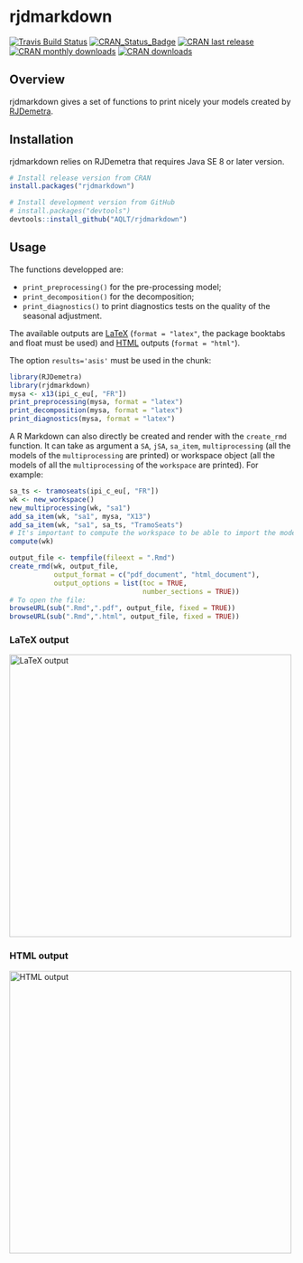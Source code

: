 
<!-- README.md is generated from README.Rmd. Please edit that file -->

# rjdmarkdown

[![Travis Build
Status](https://img.shields.io/travis/AQLT/rjdmarkdown.svg?logo=travis)](https://travis-ci.org/AQLT/rjdmarkdown)
[![CRAN\_Status\_Badge](http://www.r-pkg.org/badges/version/rjdmarkdown)](https://cran.r-project.org/package=rjdmarkdown)
[![CRAN last
release](http://www.r-pkg.org/badges/last-release/rjdmarkdown)](https://cran.r-project.org/package=rjdmarkdown)
[![CRAN monthly
downloads](http://cranlogs.r-pkg.org/badges/rjdmarkdown?color=lightgrey)](https://cran.r-project.org/package=rjdmarkdown)
[![CRAN
downloads](http://cranlogs.r-pkg.org/badges/grand-total/rjdmarkdown?color=lightgrey)](https://cran.r-project.org/package=rjdmarkdown)

## Overview

rjdmarkdown gives a set of functions to print nicely your models created
by [RJDemetra](https://github.com/nbbrd/rjdemetra).

## Installation

rjdmarkdown relies on RJDemetra that requires Java SE 8 or later
version.

``` r
# Install release version from CRAN
install.packages("rjdmarkdown")

# Install development version from GitHub
# install.packages("devtools")
devtools::install_github("AQLT/rjdmarkdown")
```

## Usage

The functions developped are:

  - `print_preprocessing()` for the pre-processing model;  
  - `print_decomposition()` for the decomposition;  
  - `print_diagnostics()` to print diagnostics tests on the quality of
    the seasonal adjustment.

The available outputs are
[LaTeX](https://aqlt.github.io/rjdmarkdown/articles/rjdmarkdown-pdf.pdf)
(`format = "latex"`, the package booktabs and float must be used) and
[HTML](https://aqlt.github.io/rjdmarkdown/articles/rjdmarkdown-html.html)
outputs (`format = "html"`).

The option `results='asis'` must be used in the chunk:

``` r
library(RJDemetra)
library(rjdmarkdown)
mysa <- x13(ipi_c_eu[, "FR"])
print_preprocessing(mysa, format = "latex")
print_decomposition(mysa, format = "latex")
print_diagnostics(mysa, format = "latex")
```

A R Markdown can also directly be created and render with the
`create_rmd` function. It can take as argument a `SA`, `jSA`, `sa_item`,
`multiprocessing` (all the models of the `multiprocessing` are printed)
or workspace object (all the models of all the `multiprocessing` of the
`workspace` are printed). For example:

``` r
sa_ts <- tramoseats(ipi_c_eu[, "FR"])
wk <- new_workspace()
new_multiprocessing(wk, "sa1")
add_sa_item(wk, "sa1", mysa, "X13")
add_sa_item(wk, "sa1", sa_ts, "TramoSeats")
# It's important to compute the workspace to be able to import the models
compute(wk)

output_file <- tempfile(fileext = ".Rmd")
create_rmd(wk, output_file, 
           output_format = c("pdf_document", "html_document"),
           output_options = list(toc = TRUE,
                                 number_sections = TRUE))
# To open the file:
browseURL(sub(".Rmd",".pdf", output_file, fixed = TRUE))
browseURL(sub(".Rmd",".html", output_file, fixed = TRUE))
```

### LaTeX output

[<img src="https://user-images.githubusercontent.com/24825189/85861799-2ecd5080-b7c1-11ea-9ea0-70ffea5248b3.png" alt="LaTeX output" width="500" />](https://aqlt.github.io/rjdmarkdown/articles/rjdmarkdown-pdf.pdf)

### HTML output

[<img src="https://user-images.githubusercontent.com/24825189/85861811-312faa80-b7c1-11ea-9105-e25d71c7df3e.png" alt="HTML output" width="500" />](https://aqlt.github.io/rjdmarkdown/articles/rjdmarkdown-html.html)
